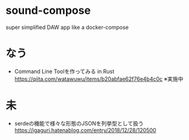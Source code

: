 # sound-compose
super simplified DAW app like a docker-compose

# なう
* Command Line Toolを作ってみる in Rust
https://qiita.com/watawuwu/items/b20abfae62f76e4b4c0c
※実施中

# 未
* serdeの機能で様々な形態のJSONを列挙型として扱う
https://igaguri.hatenablog.com/entry/2018/12/28/120500